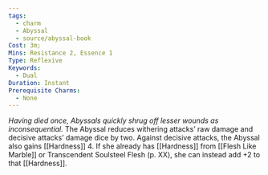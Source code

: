 ```yaml
---
tags:
  - charm
  - Abyssal
  - source/abyssal-book
Cost: 3m; 
Mins: Resistance 2, Essence 1
Type: Reflexive
Keywords:
  - Dual
Duration: Instant
Prerequisite Charms:
  - None
---
```

*Having died once, Abyssals quickly shrug off lesser wounds as inconsequential.*
The Abyssal reduces withering attacks’ raw damage and decisive attacks’ damage dice by two.
Against decisive attacks, the Abyssal also gains [[Hardness]] 4. If she already has [[Hardness]] from [[Flesh Like Marble]] or Transcendent Soulsteel Flesh (p. XX), she can instead add +2 to that [[Hardness]].